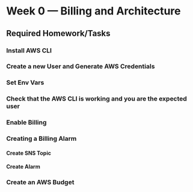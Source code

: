 # Week 0 — Billing and Architecture

## Required Homework/Tasks

### Install AWS CLI

### Create a new User and Generate AWS Credentials

### Set Env Vars

### Check that the AWS CLI is working and you are the expected user

### Enable Billing

### Creating a Billing Alarm

#### Create SNS Topic

#### Create Alarm

### Create an AWS Budget

